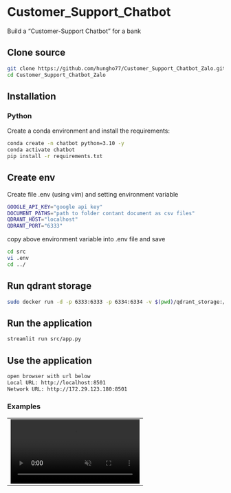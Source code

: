 # Customer_Support_Chatbot
Build a “Customer-Support Chatbot” for a bank

## Clone source
```bash
git clone https://github.com/hungho77/Customer_Support_Chatbot_Zalo.git
cd Customer_Support_Chatbot_Zalo
```

## Installation

### Python
Create a conda environment and install the requirements:
```bash
conda create -n chatbot python=3.10 -y
conda activate chatbot
pip install -r requirements.txt
```

## Create env
Create file .env (using vim) and setting environment variable

```bash 
GOOGLE_API_KEY="google api key"
DOCUMENT_PATHS="path to folder contant document as csv files"
QDRANT_HOST="localhost"
QDRANT_PORT="6333"
```
copy above environment variable into .env file and save
```bash
cd src
vi .env
cd ../
```

## Run qdrant storage
```bash
sudo docker run -d -p 6333:6333 -p 6334:6334 -v $(pwd)/qdrant_storage:/qdrant/storage qdrant/qdrant
```

## Run the application
```bash
streamlit run src/app.py
```

## Use the application
```bash
open browser with url below
Local URL: http://localhost:8501
Network URL: http://172.29.123.180:8501
```

### Examples
<table class="center">
<tr>
    <td width=100% style="border: none">
        <video controls autoplay loop src="https://github.com/hungho77/Customer_Support_Chatbot_Zalo/assets/demo.mp4" muted="false"></video>
    </td>
</tr>
</table>


